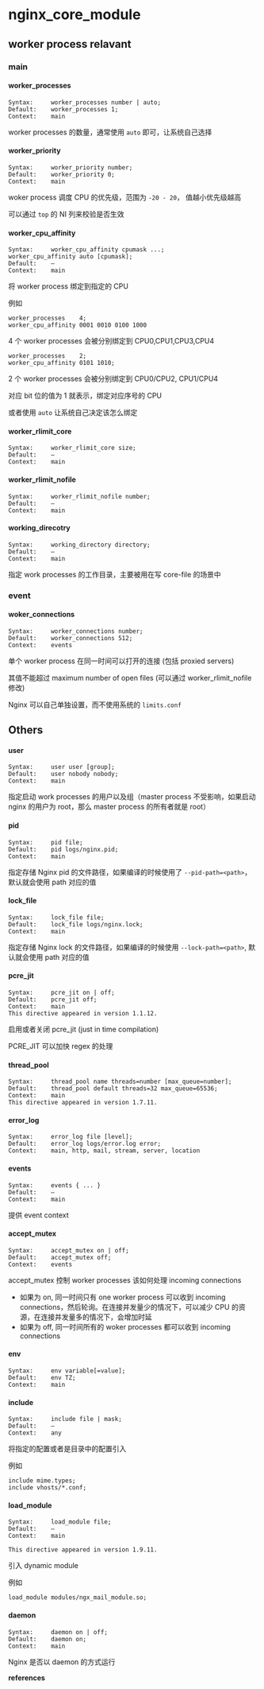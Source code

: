 # nginx_core_module



## worker process relavant

### main

#### worker_processes

```
Syntax: 	worker_processes number | auto;
Default: 	worker_processes 1;
Context: 	main
```

worker processes 的数量，通常使用 `auto` 即可，让系统自己选择

#### worker_priority

```
Syntax: 	worker_priority number;
Default: 	worker_priority 0;
Context: 	main
```

woker process 调度 CPU 的优先级，范围为 `-20 - 20`， 值越小优先级越高

可以通过 `top`  的 NI 列来校验是否生效

#### worker_cpu_affinity

```
Syntax: 	worker_cpu_affinity cpumask ...;
worker_cpu_affinity auto [cpumask];
Default: 	—
Context: 	main
```

将 worker process 绑定到指定的 CPU

例如

```
worker_processes    4;
worker_cpu_affinity 0001 0010 0100 1000
```

4 个 worker processes 会被分别绑定到 CPU0,CPU1,CPU3,CPU4

```
worker_processes    2;
worker_cpu_affinity 0101 1010;
```

2 个 worker processes 会被分别绑定到 CPU0/CPU2, CPU1/CPU4

对应 bit 位的值为 1 就表示，绑定对应序号的 CPU

或者使用 `auto` 让系统自己决定该怎么绑定

#### worker_rlimit_core

```
Syntax: 	worker_rlimit_core size;
Default: 	—
Context: 	main
```

#### worker_rlimit_nofile

```
Syntax: 	worker_rlimit_nofile number;
Default: 	—
Context: 	main
```

#### working_direcotry

```
Syntax: 	working_directory directory;
Default: 	—
Context: 	main
```

指定 work processes 的工作目录，主要被用在写 core-file 的场景中

### event

#### woker_connections

```
Syntax: 	worker_connections number;
Default: 	worker_connections 512;
Context: 	events
```

单个 worker process 在同一时间可以打开的连接 (包括 proxied servers)

其值不能超过 maximum number of open files (可以通过 worker_rlimit_nofile 修改)

Nginx 可以自己单独设置，而不使用系统的 `limits.conf`

## Others

#### user

```
Syntax: 	user user [group];
Default: 	user nobody nobody;
Context: 	main
```

指定启动 work processes 的用户以及组（master process 不受影响，如果启动 nginx 的用户为 root，那么 master process 的所有者就是 root）

#### pid

```
Syntax: 	pid file;
Default: 	pid logs/nginx.pid;
Context: 	main
```

指定存储 Nginx pid 的文件路径，如果编译的时候使用了 `--pid-path=<path>`，默认就会使用 path 对应的值 

#### lock_file

```
Syntax: 	lock_file file;
Default: 	lock_file logs/nginx.lock;
Context: 	main
```

指定存储 Nginx lock 的文件路径，如果编译的时候使用 `--lock-path=<path>`, 默认就会使用 path 对应的值

#### pcre_jit

```
Syntax: 	pcre_jit on | off;
Default: 	pcre_jit off;
Context: 	main
This directive appeared in version 1.1.12. 
```

启用或者关闭 pcre_jit (just in time compilation)

PCRE_JIT 可以加快 regex 的处理

#### thread_pool

```
Syntax: 	thread_pool name threads=number [max_queue=number];
Default: 	thread_pool default threads=32 max_queue=65536;
Context: 	main
This directive appeared in version 1.7.11. 
```

#### error_log

```
Syntax: 	error_log file [level];
Default: 	error_log logs/error.log error;
Context: 	main, http, mail, stream, server, location
```

#### events

```
Syntax: 	events { ... }
Default: 	—
Context: 	main
```

提供 event context

#### accept_mutex

```
Syntax: 	accept_mutex on | off;
Default: 	accept_mutex off;
Context: 	events
```

accept_mutex 控制 worker processes 该如何处理 incoming connections

- 如果为 on, 同一时间只有 one worker process 可以收到 incoming connections，然后轮询。在连接并发量少的情况下，可以减少 CPU 的资源，在连接并发量多的情况下，会增加时延
- 如果为 off, 同一时间所有的 woker processes 都可以收到 incoming connections

#### env

```
Syntax: 	env variable[=value];
Default: 	env TZ;
Context: 	main
```

#### include

```
Syntax: 	include file | mask;
Default: 	—
Context: 	any
```

将指定的配置或者是目录中的配置引入

例如

```
include mime.types;
include vhosts/*.conf;
```

#### load_module

```
Syntax: 	load_module file;
Default: 	—
Context: 	main

This directive appeared in version 1.9.11. 
```

引入 dynamic module

例如

```
load_module modules/ngx_mail_module.so;
```

#### daemon

```
Syntax: 	daemon on | off;
Default: 	daemon on;
Context: 	main
```

Nginx 是否以 daemon 的方式运行

**references**

[^1]:http://nginx.org/en/docs/ngx_core_module.html